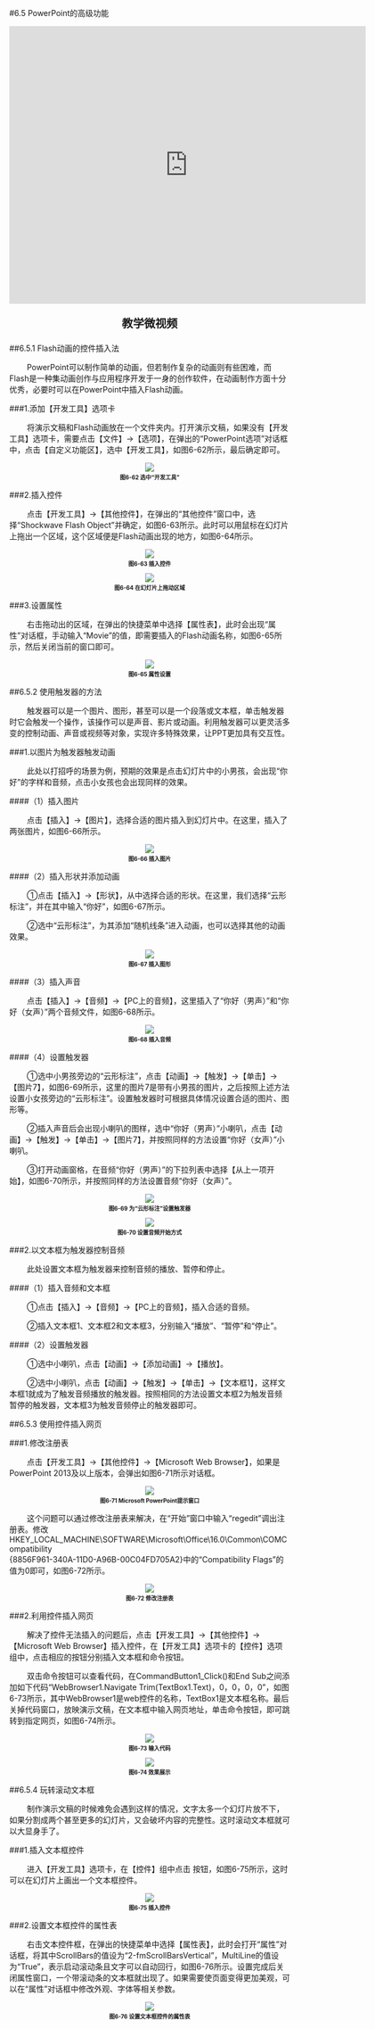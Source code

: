 #6.5 PowerPoint的高级功能

<div align="center"><iframe frameborder="0" width="640" height="498" src="https://v.qq.com/txp/iframe/player.html?vid=i0875dq5plm" allowFullScreen="true"></iframe></div>
<div align="center"><p style="font-size:20px; font-weight:bold">教学微视频</p></div>

##6.5.1 Flash动画的控件插入法

&nbsp;&nbsp;&nbsp;&nbsp;&nbsp;&nbsp;&nbsp;&nbsp;PowerPoint可以制作简单的动画，但若制作复杂的动画则有些困难，而Flash是一种集动画创作与应用程序开发于一身的创作软件，在动画制作方面十分优秀，必要时可以在PowerPoint中插入Flash动画。

###1.添加【开发工具】选项卡

&nbsp;&nbsp;&nbsp;&nbsp;&nbsp;&nbsp;&nbsp;&nbsp;将演示文稿和Flash动画放在一个文件夹内。打开演示文稿，如果没有【开发工具】选项卡，需要点击【文件】→【选项】，在弹出的“PowerPoint选项”对话框中，点击【自定义功能区】，选中【开发工具】，如图6-62所示，最后确定即可。

<div align="center"><img src="/images/6-62.png"><p style="text-align:center; font-size:10px; margin-top:2px; font-weight:bold">图6-62 选中“开发工具”</p></div> 

###2.插入控件

&nbsp;&nbsp;&nbsp;&nbsp;&nbsp;&nbsp;&nbsp;&nbsp;点击【开发工具】→【其他控件】，在弹出的“其他控件”窗口中，选择“Shockwave Flash Object”并确定，如图6-63所示。此时可以用鼠标在幻灯片上拖出一个区域，这个区域便是Flash动画出现的地方，如图6-64所示。

<div align="center"><img src="/images/6-63.png"><p style="text-align:center; font-size:10px; margin-top:2px; font-weight:bold">图6-63 插入控件</p></div> 

<div align="center"><img src="/images/6-64.png"><p style="text-align:center; font-size:10px; margin-top:2px; font-weight:bold">图6-64 在幻灯片上拖动区域</p></div> 

###3.设置属性

&nbsp;&nbsp;&nbsp;&nbsp;&nbsp;&nbsp;&nbsp;&nbsp;右击拖动出的区域，在弹出的快捷菜单中选择【属性表】，此时会出现“属性”对话框，手动输入“Movie”的值，即需要插入的Flash动画名称，如图6-65所示，然后关闭当前的窗口即可。

<div align="center"><img src="/images/6-65.png"><p style="text-align:center; font-size:10px; margin-top:2px; font-weight:bold">图6-65 属性设置</p></div> 

##6.5.2 使用触发器的方法

&nbsp;&nbsp;&nbsp;&nbsp;&nbsp;&nbsp;&nbsp;&nbsp;触发器可以是一个图片、图形，甚至可以是一个段落或文本框，单击触发器时它会触发一个操作，该操作可以是声音、影片或动画。利用触发器可以更灵活多变的控制动画、声音或视频等对象，实现许多特殊效果，让PPT更加具有交互性。

###1.以图片为触发器触发动画

&nbsp;&nbsp;&nbsp;&nbsp;&nbsp;&nbsp;&nbsp;&nbsp;此处以打招呼的场景为例，预期的效果是点击幻灯片中的小男孩，会出现“你好”的字样和音频，点击小女孩也会出现同样的效果。

####（1）插入图片

&nbsp;&nbsp;&nbsp;&nbsp;&nbsp;&nbsp;&nbsp;&nbsp;点击【插入】→【图片】，选择合适的图片插入到幻灯片中。在这里，插入了两张图片，如图6-66所示。

<div align="center"><img src="/images/6-66.png"><p style="text-align:center; font-size:10px; margin-top:2px; font-weight:bold">图6-66 插入图片</p></div> 

####（2）插入形状并添加动画

&nbsp;&nbsp;&nbsp;&nbsp;&nbsp;&nbsp;&nbsp;&nbsp;①点击【插入】→【形状】，从中选择合适的形状。在这里，我们选择“云形标注”，并在其中输入“你好”，如图6-67所示。

&nbsp;&nbsp;&nbsp;&nbsp;&nbsp;&nbsp;&nbsp;&nbsp;②选中“云形标注”，为其添加“随机线条”进入动画，也可以选择其他的动画效果。

<div align="center"><img src="/images/6-67.png"><p style="text-align:center; font-size:10px; margin-top:2px; font-weight:bold">图6-67 插入图形</p></div> 

####（3）插入声音

&nbsp;&nbsp;&nbsp;&nbsp;&nbsp;&nbsp;&nbsp;&nbsp;点击【插入】→【音频】→【PC上的音频】，这里插入了“你好（男声）”和“你好（女声）”两个音频文件，如图6-68所示。

<div align="center"><img src="/images/6-68.png"><p style="text-align:center; font-size:10px; margin-top:2px; font-weight:bold">图6-68 插入音频</p></div> 

####（4）设置触发器

&nbsp;&nbsp;&nbsp;&nbsp;&nbsp;&nbsp;&nbsp;&nbsp;①选中小男孩旁边的“云形标注”，点击【动画】→【触发】→【单击】→【图片7】，如图6-69所示，这里的图片7是带有小男孩的图片，之后按照上述方法设置小女孩旁边的“云形标注”。设置触发器时可根据具体情况设置合适的图片、图形等。

&nbsp;&nbsp;&nbsp;&nbsp;&nbsp;&nbsp;&nbsp;&nbsp;②插入声音后会出现小喇叭的图样，选中“你好（男声）”小喇叭，点击【动画】→【触发】→【单击】→【图片7】，并按照同样的方法设置“你好（女声）”小喇叭。

&nbsp;&nbsp;&nbsp;&nbsp;&nbsp;&nbsp;&nbsp;&nbsp;③打开动画窗格，在音频“你好（男声）”的下拉列表中选择【从上一项开始】，如图6-70所示，并按照同样的方法设置音频“你好（女声）”。

<div align="center"><img src="/images/6-69.png"><p style="text-align:center; font-size:10px; margin-top:2px; font-weight:bold">图6-69 为“云形标注”设置触发器</p></div> 

<div align="center"><img src="/images/6-70.png"><p style="text-align:center; font-size:10px; margin-top:2px; font-weight:bold">图6-70 设置音频开始方式</p></div>

###2.以文本框为触发器控制音频

&nbsp;&nbsp;&nbsp;&nbsp;&nbsp;&nbsp;&nbsp;&nbsp;此处设置文本框为触发器来控制音频的播放、暂停和停止。

####（1）插入音频和文本框

&nbsp;&nbsp;&nbsp;&nbsp;&nbsp;&nbsp;&nbsp;&nbsp;①点击【插入】→【音频】→【PC上的音频】，插入合适的音频。

&nbsp;&nbsp;&nbsp;&nbsp;&nbsp;&nbsp;&nbsp;&nbsp;②插入文本框1、文本框2和文本框3，分别输入“播放”、“暂停”和“停止”。

####（2）设置触发器

&nbsp;&nbsp;&nbsp;&nbsp;&nbsp;&nbsp;&nbsp;&nbsp;①选中小喇叭，点击【动画】→【添加动画】→【播放】。

&nbsp;&nbsp;&nbsp;&nbsp;&nbsp;&nbsp;&nbsp;&nbsp;②选中小喇叭，点击【动画】→【触发】→【单击】→【文本框1】，这样文本框1就成为了触发音频播放的触发器。按照相同的方法设置文本框2为触发音频暂停的触发器，文本框3为触发音频停止的触发器即可。

##6.5.3 使用控件插入网页

###1.修改注册表

&nbsp;&nbsp;&nbsp;&nbsp;&nbsp;&nbsp;&nbsp;&nbsp;点击【开发工具】→【其他控件】→【Microsoft Web Browser】，如果是PowerPoint 2013及以上版本，会弹出如图6-71所示对话框。

<div align="center"><img src="/images/6-71.png"><p style="text-align:center; font-size:10px; margin-top:2px; font-weight:bold">图6-71 Microsoft PowerPoint提示窗口</p></div> 

&nbsp;&nbsp;&nbsp;&nbsp;&nbsp;&nbsp;&nbsp;&nbsp;这个问题可以通过修改注册表来解决，在“开始”窗口中输入“regedit”调出注册表。修改HKEY_LOCAL_MACHINE\SOFTWARE\Microsoft\Office\16.0\Common\COMCompatibility\
{8856F961-340A-11D0-A96B-00C04FD705A2}中的“Compatibility Flags”的值为0即可，如图6-72所示。

<div align="center"><img src="/images/6-72.png"><p style="text-align:center; font-size:10px; margin-top:2px; font-weight:bold">图6-72 修改注册表</p></div> 

###2.利用控件插入网页

&nbsp;&nbsp;&nbsp;&nbsp;&nbsp;&nbsp;&nbsp;&nbsp;解决了控件无法插入的问题后，点击【开发工具】→【其他控件】→【Microsoft Web Browser】插入控件，在【开发工具】选项卡的【控件】选项组中，点击相应的按钮分别插入文本框和命令按钮。

&nbsp;&nbsp;&nbsp;&nbsp;&nbsp;&nbsp;&nbsp;&nbsp;双击命令按钮可以查看代码，在CommandButton1_Click()和End Sub之间添加如下代码“WebBrowser1.Navigate Trim(TextBox1.Text)，0，0，0，0”，如图6-73所示，其中WebBrowser1是web控件的名称，TextBox1是文本框名称。最后关掉代码窗口，放映演示文稿，在文本框中输入网页地址，单击命令按钮，即可跳转到指定网页，如图6-74所示。

<div align="center"><img src="/images/6-73.png"><p style="text-align:center; font-size:10px; margin-top:2px; font-weight:bold">图6-73 输入代码</p></div> 

<div align="center"><img src="/images/6-74.png"><p style="text-align:center; font-size:10px; margin-top:2px; font-weight:bold">图6-74 效果展示</p></div> 

##6.5.4 玩转滚动文本框

&nbsp;&nbsp;&nbsp;&nbsp;&nbsp;&nbsp;&nbsp;&nbsp;制作演示文稿的时候难免会遇到这样的情况，文字太多一个幻灯片放不下，如果分割成两个甚至更多的幻灯片，又会破坏内容的完整性。这时滚动文本框就可以大显身手了。

###1.插入文本框控件

&nbsp;&nbsp;&nbsp;&nbsp;&nbsp;&nbsp;&nbsp;&nbsp;进入【开发工具】选项卡，在【控件】组中点击 按钮，如图6-75所示，这时可以在幻灯片上画出一个文本框控件。

<div align="center"><img src="/images/6-75.png"><p style="text-align:center; font-size:10px; margin-top:2px; font-weight:bold">图6-75 插入控件</p></div> 

###2.设置文本框控件的属性表

&nbsp;&nbsp;&nbsp;&nbsp;&nbsp;&nbsp;&nbsp;&nbsp;右击文本控件框，在弹出的快捷菜单中选择【属性表】，此时会打开“属性”对话框，将其中ScrollBars的值设为“2-fmScrollBarsVertical”，MultiLine的值设为“True”，表示启动滚动条且文字可以自动回行，如图6-76所示。设置完成后关闭属性窗口，一个带滚动条的文本框就出现了。如果需要使页面变得更加美观，可以在“属性”对话框中修改外观、字体等相关参数。

<div align="center"><img src="/images/6-76.png"><p style="text-align:center; font-size:10px; margin-top:2px; font-weight:bold">图6-76 设置文本框控件的属性表</p></div> 


